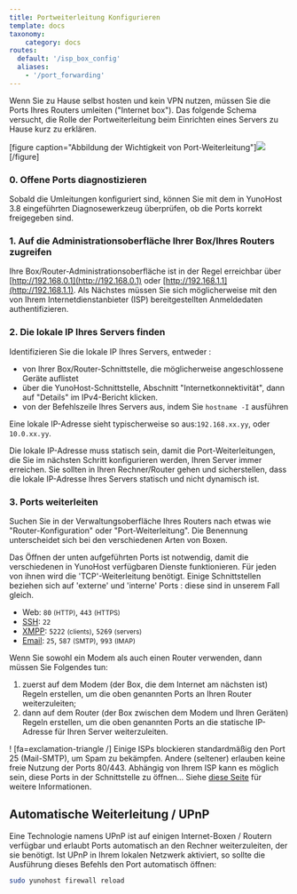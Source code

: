 ```yaml
---
title: Portweiterleitung Konfigurieren
template: docs
taxonomy:
    category: docs
routes:
  default: '/isp_box_config'
  aliases:
    - '/port_forwarding'
---
```


Wenn Sie zu Hause selbst hosten und kein VPN nutzen, müssen Sie die Ports Ihres Routers umleiten ("Internet box"). Das folgende Schema versucht, die Rolle der Portweiterleitung beim Einrichten eines Servers zu Hause kurz zu erklären.

[figure caption="Abbildung der Wichtigkeit von Port-Weiterleitung"]![](image://portForwarding_en.png)[/figure]

### 0. Offene Ports diagnostizieren

Sobald die Umleitungen konfiguriert sind, können Sie mit dem in YunoHost 3.8 eingeführten Diagnosewerkzeug überprüfen, ob
die Ports korrekt freigegeben sind.

### 1. Auf die Administrationsoberfläche Ihrer Box/Ihres Routers zugreifen

Ihre Box/Router-Administrationsoberfläche ist in der Regel erreichbar über [http://192.168.0.1](http://192.168.0.1) oder [http://192.168.1.1](http://192.168.1.1). Als Nächstes müssen Sie sich möglicherweise mit den von Ihrem Internetdienstanbieter (ISP) bereitgestellten Anmeldedaten authentifizieren.

### 2. Die lokale IP Ihres Servers finden

Identifizieren Sie die lokale IP Ihres Servers, entweder :

- von Ihrer Box/Router-Schnittstelle, die möglicherweise angeschlossene Geräte auflistet
- über die YunoHost-Schnittstelle, Abschnitt "Internetkonnektivität", dann auf "Details" im IPv4-Bericht klicken.
- von der Befehlszeile Ihres Servers aus, indem Sie `hostname -I` ausführen

Eine lokale IP-Adresse sieht typischerweise so aus:`192.168.xx.yy`, oder `10.0.xx.yy`.

Die lokale IP-Adresse muss statisch sein, damit die Port-Weiterleitungen, die Sie im nächsten Schritt konfigurieren werden, Ihren Server immer erreichen. Sie sollten in Ihren Rechner/Router gehen und sicherstellen, dass die lokale IP-Adresse Ihres Servers statisch und nicht dynamisch ist.

### 3. Ports weiterleiten

Suchen Sie in der Verwaltungsoberfläche Ihres Routers nach etwas wie "Router-Konfiguration" oder "Port-Weiterleitung". Die Benennung unterscheidet sich bei den verschiedenen Arten von Boxen.

Das Öffnen der unten aufgeführten Ports ist notwendig, damit die verschiedenen in YunoHost verfügbaren Dienste funktionieren. Für jeden von ihnen wird die 'TCP'-Weiterleitung benötigt. Einige Schnittstellen beziehen sich auf 'externe' und 'interne' Ports : diese sind in unserem Fall gleich.

- Web: `80` <small>(HTTP)</small>, `443` <small>(HTTPS)</small>
- [SSH](/administer/admin_guide/command_line): `22`
- [XMPP](https://wikipedia.org/wiki/XMPP): `5222` <small>(clients)</small>, `5269` <small>(servers)</small>
- [Email](/administer/admin_guide/email): `25`, `587` <small>(SMTP)</small>, `993` <small>(IMAP)</small>

Wenn Sie sowohl ein Modem als auch einen Router verwenden, dann müssen Sie Folgendes tun:

1. zuerst auf dem Modem (der Box, die dem Internet am nächsten ist) Regeln erstellen, um die oben genannten Ports an Ihren Router weiterzuleiten;
2. dann auf dem Router (der Box zwischen dem Modem und Ihren Geräten) Regeln erstellen, um die oben genannten Ports an die statische IP-Adresse für Ihren Server weiterzuleiten.

! [fa=exclamation-triangle /] Einige ISPs blockieren standardmäßig den Port 25 (Mail-SMTP), um Spam zu bekämpfen. Andere (seltener) erlauben keine freie Nutzung der Ports 80/443. Abhängig von Ihrem ISP kann es möglich sein, diese Ports in der Schnittstelle zu öffnen... Siehe [diese Seite](/install/providers/isp/) für weitere Informationen.

## Automatische Weiterleitung / UPnP

Eine Technologie namens UPnP ist auf einigen Internet-Boxen / Routern verfügbar und erlaubt Ports automatisch an den Rechner weiterzuleiten, der sie benötigt. Ist UPnP in Ihrem lokalen Netzwerk aktiviert, so sollte die Ausführung dieses Befehls den Port automatisch öffnen:

```bash
sudo yunohost firewall reload
```
